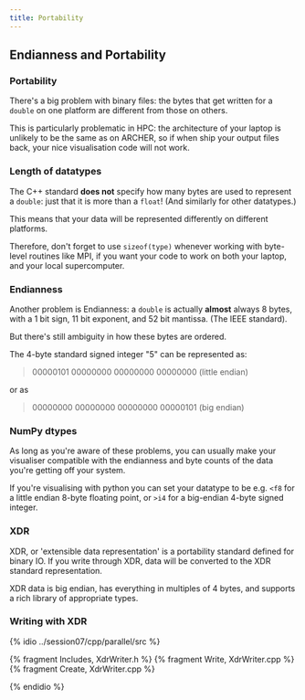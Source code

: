 ```yaml
---
title: Portability
---
```


## Endianness and Portability

### Portability

There's a big problem with binary files: the bytes that get written for a `double`
on one platform are different from those on others.

This is particularly problematic in HPC: the architecture of your laptop is unlikely
to be the same as on ARCHER, so if when ship your output files back, your nice visualisation
code will not work.

### Length of datatypes

The C++ standard **does not** specify how many bytes are used to represent a `double`: just that
it is more than a `float`! (And similarly for other datatypes.)

This means that your data will be represented differently on different
platforms.

Therefore, don't forget to use `sizeof(type)` whenever working with byte-level routines
like MPI, if you want your code to work on both your laptop, and your local supercomputer.

### Endianness

Another problem is Endianness: a `double` is actually **almost** always 8 bytes, with
a 1 bit sign, 11 bit exponent, and 52 bit mantissa. (The IEEE standard).

But there's still ambiguity in how these bytes are ordered.

The 4-byte standard signed integer "5" can be represented as:

> 00000101 00000000 00000000 00000000 (little endian)

or as

> 00000000 00000000 00000000 00000101 (big endian)

### NumPy dtypes

As long as you're aware of these problems, you can usually make your visualiser compatible with
the endianness and byte counts of the data you're getting off your system.

If you're visualising with python you can set your datatype to be e.g. `<f8` for a little endian
8-byte floating point, or `>i4` for a big-endian 4-byte signed integer.

### XDR

XDR, or 'extensible data representation' is a portability standard defined for binary IO. If you
write through XDR, data will be converted to the XDR standard representation.

XDR data is big endian, has everything in multiples of 4 bytes, and supports a rich library of
appropriate types.

### Writing with XDR

{% idio ../session07/cpp/parallel/src %}

{% fragment Includes, XdrWriter.h %}
{% fragment Write, XdrWriter.cpp %}
{% fragment Create, XdrWriter.cpp %}

{% endidio %}
